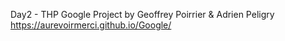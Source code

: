 Day2 - THP 
Google Project by Geoffrey Poirrier & Adrien Peligry
https://aurevoirmerci.github.io/Google/
